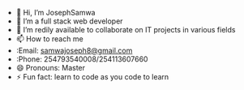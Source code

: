 - 👋 Hi, I’m JosephSamwa
- 🌱 I’m a full stack web developer 
- 💞️ I’m redily available to collaborate on IT projects in various fields 
- 📫 How to reach me
- :Email: samwajoseph8@gmail.com
- :Phone: 254793540008/254113607660
- 😄 Pronouns: Master
- ⚡ Fun fact: learn to code as you code to learn

<!---
JosephSamwa/JosephSamwa is a ✨ special ✨ repository because its `README.md` (this file) appears on your GitHub profile.
You can click the Preview link to take a look at your changes.
--->
